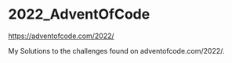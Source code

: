 # 2022_AdventOfCode
https://adventofcode.com/2022/

My Solutions to the challenges found on adventofcode.com/2022/.
